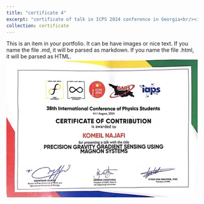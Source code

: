 ```yaml
---
title: "certificate 4"
excerpt: "certificate of talk in ICPS 2024 conference in Georgia<br/><img src='/workspaces/hasan.github.io/_portfolio/certificate_4.jpg'>"
collection: certificate
---
```


This is an item in your portfolio. It can be have images or nice text. If you name the file .md, it will be parsed as markdown. If you name the file .html, it will be parsed as HTML. 
<img src='/images/certificate_4.jpg'>